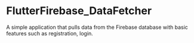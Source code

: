 # FlutterFirebase_DataFetcher
 A simple application that pulls data from the Firebase database with basic features such as registration, login.
